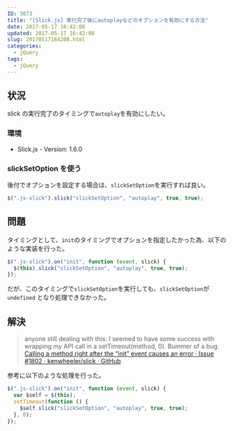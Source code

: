 ```yaml
---
ID: 3073
title: "[Slick.js] 実行完了後にautoplayなどのオプションを有効にする方法"
date: 2017-05-17 16:42:08
updated: 2017-05-17 16:42:08
slug: 20170517164208.html
categories:
  - jQuery
tags:
  - jQuery
---
```


## 状況

slick の実行完了のタイミングで`autoplay`を有効にしたい。

### 環境

- Slick.js - Version: 1.6.0

### slickSetOption を使う

後付でオプションを設定する場合は、`slickSetOption`を実行すれば良い。

```javascript
$(".js-slick").slick("slickSetOption", "autoplay", true, true);
```

## 問題

タイミングとして、`init`のタイミングでオプションを指定したかった為、以下のような実装を行った。

```javascript
$(".js-slick").on("init", function (event, slick) {
  $(this).slick("slickSetOption", "autoplay", true, true);
});
```

だが、このタイミングで`slickSetOption`を実行しても、`slickSetOption`が `undefined` となり処理できなかった。

## 解決

> anyone still dealing with this: I seemed to have some success with wrapping my API call in a setTimeout(method, 0). Bummer of a bug.
> [Calling a method right after the “init” event causes an error · Issue #1802 · kenwheeler/slick · GitHub](https://github.com/kenwheeler/slick/issues/1802)

参考に以下のような処理を行った。

```javascript
$(".js-slick").on("init", function (event, slick) {
  var $self = $(this);
  setTimeout(function () {
    $self.slick("slickSetOption", "autoplay", true, true);
  }, 0);
});
```
